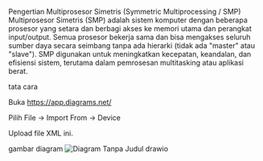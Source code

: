 Pengertian Multiprosesor Simetris (Symmetric Multiprocessing / SMP)
Multiprosesor Simetris (SMP) adalah sistem komputer dengan beberapa prosesor yang setara dan berbagi akses ke memori utama dan perangkat input/output.
Semua prosesor bekerja sama dan bisa mengakses seluruh sumber daya secara seimbang tanpa ada hierarki (tidak ada "master" atau "slave").
SMP digunakan untuk meningkatkan kecepatan, keandalan, dan efisiensi sistem, terutama dalam pemrosesan multitasking atau aplikasi berat.

tata cara 

Buka https://app.diagrams.net/

Pilih File → Import From → Device

Upload file XML ini.

gambar diagram
![Diagram Tanpa Judul drawio](https://github.com/user-attachments/assets/0bae732c-6e96-44ef-b222-fd522e1c4eb1)

